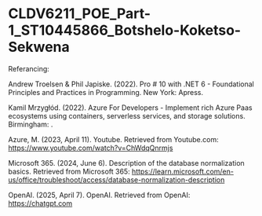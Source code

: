 # CLDV6211_POE_Part-1_ST10445866_Botshelo-Koketso-Sekwena

Referancing:

Andrew Troelsen & Phil Japiske. (2022). Pro # 10 with .NET 6 - Foundational 
Principles and Practices in Programming. New York: Apress.

Kamil Mrzygłód. (2022). Azure For Developers - Implement rich Azure Paas 
ecosystems using containers, serverless services, and storage solutions. 
Birmingham: <packt>.

Azure, M. (2023, April 11). Youtube. Retrieved from Youtube.com:
https://www.youtube.com/watch?v=ChWdqQnrmjs

Microsoft 365. (2024, June 6). Description of the database normalization 
basics. Retrieved from Microsoft 365:
https://learn.microsoft.com/en-us/office/troubleshoot/access/database-normalization-description

OpenAI. (2025, April 7). OpenAI. Retrieved from OpenAI: https://chatgpt.com


